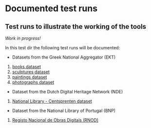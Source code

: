 # Documented test runs

## Test runs to illustrate the working of the tools

_Work in progress!_

In this test dir the following test runs will be documented:

* Datasets from the Greek National Aggregator (EKT)
  
1. [books dataset](./EKT/ecc-books)
2. [sculptures dataset](./EKT/ecc-sculptures)
3. [paintings dataset](./EKT/ecc-paintings)
4. [photographs dataset](./EKT/ecc-photographs)

* Dataset from the Dutch Digital Heritage Network (NDE)

1. [National Library - Centsprenten dataset](./NDE/kb-centsprenten)

* Dataset from the National Library of Portugal (BNP)
  
1. [Registo Nacional de Obras Digitais (RNOD)](./NLP/bnp-rnod)
